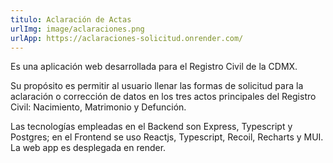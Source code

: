 ```yaml
---
titulo: Aclaración de Actas
urlImg: image/aclaraciones.png
urlApp: https://aclaraciones-solicitud.onrender.com/
---
```


Es una aplicación web desarrollada para el Registro Civil de la CDMX.

 Su propósito es permitir al usuario llenar las formas de 
solicitud para la aclaración o corrección de datos en los tres
actos principales del Registro Civil: Nacimiento, Matrimonio y Defunción.

 Las tecnologías empleadas en el Backend son Express, Typescript y Postgres;
en el Frontend se uso Reactjs, Typescript, Recoil, Recharts y MUI. La 
web app es desplegada en render.
